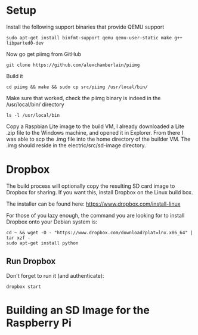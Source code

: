 Setup
=====
Install the following support binaries that provide QEMU support

    sudo apt-get install binfmt-support qemu qemu-user-static make g++ libparted0-dev
    
Now go get piimg from GitHub

    git clone https://github.com/alexchamberlain/piimg
    
Build it

    cd piimg && make && sudo cp src/piimg /usr/local/bin/
    
Make sure that worked, check the piimg binary is indeed in the /usr/local/bin/ directory

    ls -l /usr/local/bin
    
Copy a Raspbian Lite image to the build VM, I already downloaded a Lite .zip file to the Windows machine, and opened it in Explorer.  From there I was able to scp the .img file into the home directory of the builder VM.  The .img should reside in the electric/src/sd-image directory.

Dropbox
=======
The build process will optionally copy the resulting SD card image to Dropbox for sharing.  If you want this, install Dropbox on the Linux build box. 

The installer can be found here: https://www.dropbox.com/install-linux

For those of you lazy enough, the command you are looking for to install Dropbox onto your Debian system is: 

    cd ~ && wget -O - "https://www.dropbox.com/download?plat=lnx.x86_64" | tar xzf -
    sudo apt-get install python
    
Run Dropbox
-----------
Don't forget to run it (and authenticate):

    dropbox start
    
Building an SD Image for the Raspberry Pi
=========================================

